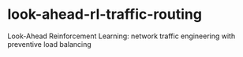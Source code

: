 # look-ahead-rl-traffic-routing
Look-Ahead Reinforcement Learning: network traffic engineering with preventive load balancing
